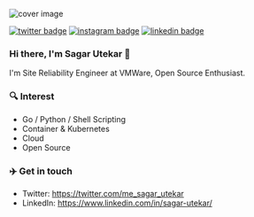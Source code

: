 ![cover image](https://user-images.githubusercontent.com/29445112/87068345-61128f80-c250-11ea-8dc8-dfbcf54b13d4.png)

[![twitter badge](https://img.shields.io/badge/Twitter-1DA1F2?style=for-the-badge&logo=twitter&logoColor=white)](https://twitter.com/me_sagar_utekar) 
[![instagram badge](https://img.shields.io/badge/Instagram-E4405F?style=for-the-badge&logo=instagram&logoColor=white)](https://www.instagram.com/me_sagar_utekar) 
[![linkedin badge](https://img.shields.io/badge/LinkedIn-0077B5?style=for-the-badge&logo=linkedin&logoColor=white)](https://www.linkedin.com/in/sagar-utekar/)

### Hi there, I'm Sagar Utekar 👋
I'm Site Reliability Engineer at VMWare, Open Source Enthusiast.

### 🔍 Interest

* Go / Python / Shell Scripting
* Container & Kubernetes
* Cloud
* Open Source

### ✈️ Get in touch

* Twitter: https://twitter.com/me_sagar_utekar
* LinkedIn: https://www.linkedin.com/in/sagar-utekar/

